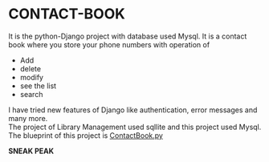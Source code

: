 # CONTACT-BOOK
It is the python-Django project with database used Mysql. It is a contact book where you store your phone numbers with operation of<br>
<ul>
  <li>Add</li>
   <li>delete</li>
   <li> modify</li>
   <li> see the list</li>
   <li>search</li>
</ul>
I have tried new features of Django like authentication, error messages and many more.<br>
The project of Library Management used sqllite and this project used Mysql. <br>
The blueprint of this project is
<a href="https://github.com/Abhishek182005/CONTACT-BOOK/blob/main/CONTACT%20BOOK.py">ContactBook.py</a>

<b>SNEAK PEAK</b>
<br>
<br>
<br>
<br>
<br>
<br>
<br>
<br>
<br>
